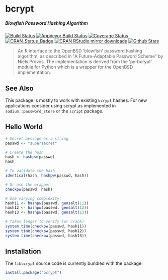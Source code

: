 # bcrypt

##### *Blowfish Password Hashing Algorithm*

[![Build Status](https://travis-ci.org/jeroenooms/bcrypt.svg?branch=master)](https://travis-ci.org/jeroenooms/bcrypt)
[![AppVeyor Build Status](https://ci.appveyor.com/api/projects/status/github/jeroenooms/bcrypt?branch=master&svg=true)](https://ci.appveyor.com/project/jeroenooms/bcrypt)
[![Coverage Status](https://codecov.io/github/jeroenooms/bcrypt/coverage.svg?branch=master)](https://codecov.io/github/jeroenooms/bcrypt?branch=master)
[![CRAN_Status_Badge](http://www.r-pkg.org/badges/version/bcrypt)](http://cran.r-project.org/package=bcrypt)
[![CRAN RStudio mirror downloads](http://cranlogs.r-pkg.org/badges/bcrypt)](http://cran.r-project.org/web/packages/bcrypt/index.html)
[![Github Stars](https://img.shields.io/github/stars/jeroenooms/bcrypt.svg?style=social&label=Github)](https://github.com/jeroenooms/bcrypt)

> An R interface to the OpenBSD 'blowfish' password hashing algorithm,
  as described in "A Future-Adaptable Password Scheme" by Niels Provos. The
  implementation is derived from the 'py-bcrypt' module for Python which is a
  wrapper for the OpenBSD implementation.

## See Also

This package is mostly to work with existing `bcrypt` hashes. For new applications consider using scrypt as implemented in `sodium::password_store` or the `script` package.

## Hello World

```r
# Secret message as a string
passwd <- "supersecret"

# Create the hash
hash <- hashpw(passwd)
hash

# To validate the hash
identical(hash, hashpw(passwd, hash))

# Or use the wrapper
checkpw(passwd, hash)

# Use varying complexity:
hash11 <- hashpw(passwd, gensalt(11))
hash12 <- hashpw(passwd, gensalt(12))
hash13 <- hashpw(passwd, gensalt(13))

# Takes longer to verify (or crack)
system.time(checkpw(passwd, hash11))
system.time(checkpw(passwd, hash12))
system.time(checkpw(passwd, hash13))

```

## Installation

The `libbcrypt` source code is currently bundled with the package:

```r
install.package("bcrypt")
```

